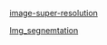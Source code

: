 [image-super-resolution](<https://paperswithcode.com/task/image-super-resolution>)

[Img_segnemtation](<https://colab.research.google.com/github/tensorflow/models/blob/master/research/deeplab/deeplab_demo.ipynb#scrollTo=edGukUHXyymr>)

